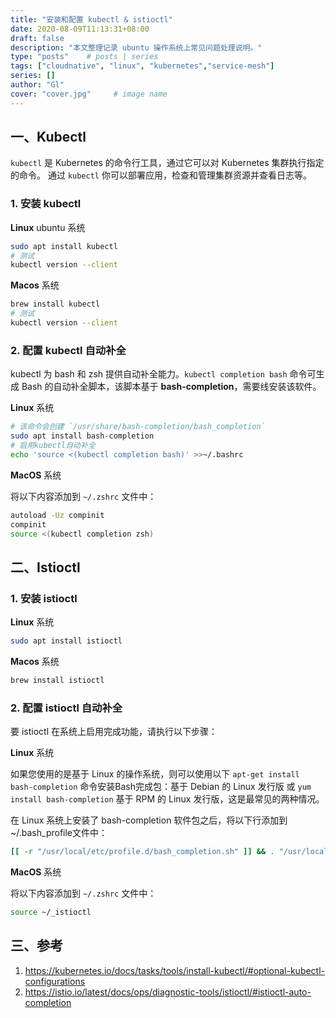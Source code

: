 ```yaml
---
title: "安装和配置 kubectl & istioctl"
date: 2020-08-09T11:13:31+08:00
draft: false
description: "本文整理记录 ubuntu 操作系统上常见问题处理说明。"
type: "posts"    # posts | series
tags: ["cloudnative", "linux", "kubernetes","service-mesh"]
series: []
author: "Gl"
cover: "cover.jpg"     # image name
---
```


## 一、Kubectl

`kubectl` 是 Kubernetes 的命令行工具，通过它可以对 Kubernetes 集群执行指定的命令。
通过 `kubectl` 你可以部署应用，检查和管理集群资源并查看日志等。

### 1. 安装 kubectl

**Linux** ubuntu 系统

```bash
sudo apt install kubectl
# 测试
kubectl version --client
```

**Macos** 系统

```bash
brew install kubectl
# 测试
kubectl version --client
```

### 2. 配置 kubectl 自动补全

kubectl 为 bash 和 zsh 提供自动补全能力。`kubectl completion bash` 命令可生成 Bash 的自动补全脚本，该脚本基于 **bash-completion**，需要线安装该软件。

**Linux** 系统

```bash
# 该命令会创建 `/usr/share/bash-completion/bash_completion`
sudo apt install bash-completion
# 启用kubectl自动补全
echo 'source <(kubectl completion bash)' >>~/.bashrc
```

**MacOS** 系统

将以下内容添加到 `~/.zshrc` 文件中：

```bash
autoload -Uz compinit
compinit
source <(kubectl completion zsh)
```

## 二、Istioctl

### 1. 安装 istioctl

**Linux** 系统

```bash
sudo apt install istioctl
```

**Macos** 系统

```bash
brew install istioctl
```

### 2. 配置 istioctl 自动补全

要 istioctl 在系统上启用完成功能，请执行以下步骤：

**Linux** 系统

如果您使用的是基于 Linux 的操作系统，则可以使用以下 `apt-get install bash-completion` 命令安装Bash完成包：基于 Debian 的 Linux 发行版
或 `yum install bash-completion` 基于 RPM 的 Linux 发行版，这是最常见的两种情况。

在 Linux 系统上安装了 bash-completion 软件包之后，将以下行添加到~/.bash_profile文件中：

```bash
[[ -r "/usr/local/etc/profile.d/bash_completion.sh" ]] && . "/usr/local/etc/profile.d/bash_completion.sh"
```

**MacOS** 系统

将以下内容添加到 `~/.zshrc` 文件中：

```bash
source ~/_istioctl
```

## 三、参考

1. <https://kubernetes.io/docs/tasks/tools/install-kubectl/#optional-kubectl-configurations>
1. <https://istio.io/latest/docs/ops/diagnostic-tools/istioctl/#istioctl-auto-completion>
